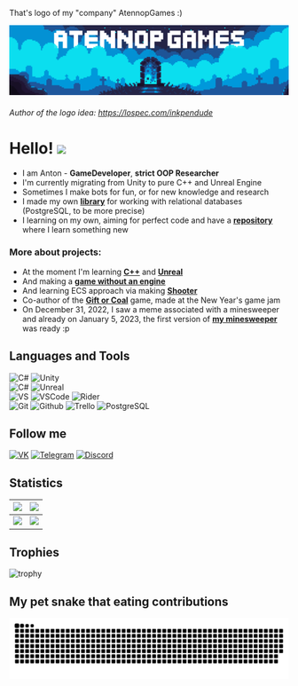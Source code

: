 That's logo of my "company" AtennopGames :)

[![Header](https://github.com/Atennop1/Atennop1/blob/main/assets/logo.png)]()
###### Author of the logo idea: https://lospec.com/inkpendude

# **Hello!** <img src="https://media.giphy.com/media/hvRJCLFzcasrR4ia7z/giphy.gif" width="30px"/>
- I am Anton - **GameDeveloper**, **strict OOP Researcher**
- I'm currently migrating from Unity to pure C++ and Unreal Engine
- Sometimes I make bots for fun, or for new knowledge and research
- I made my own [**library**](https://github.com/Atennop1/Relational-Databases-Via-OOP) for working with relational databases (PostgreSQL, to be more precise)
- I learning on my own, aiming for perfect code and have a [**repository**](https://github.com/Atennop1/Learning-Stuff) where I learn something new

### More about projects:
- At the moment I'm learning [**C++**](https://github.com/Atennop1/CPP-Learning) and [**Unreal**](https://github.com/Atennop1/UnrealLearning)
- And making a [**game without an engine**](https://github.com/Atennop1/ArkanoidWithoutAnEngine)
- And learning ECS approach via making [**Shooter**](https://github.com/Atennop1/ECS-Shooter)
- Co-author of the [**Gift or Coal**](https://github.com/Funny-Monkeys/Gift-or-Coal) game, made at the New Year's game jam 
- On December 31, 2022, I saw a meme associated with a minesweeper and already on January 5, 2023, the first version of [**my minesweeper**](https://github.com/Atennop1/Minesweeper) was ready :p

## **Languages and Tools**
![C#](https://img.shields.io/badge/-C%23-090900?style=for-the-badge&logo=csharp&logoColor=8333FF)
![Unity](https://img.shields.io/badge/-Unity-090900?style=for-the-badge&logo=unity)
<br>![C#](https://img.shields.io/badge/-C%2B%2B-090900?style=for-the-badge&logo=C%2B%2B&logoColor=blue)
![Unreal](https://img.shields.io/badge/-Unreal-090900?style=for-the-badge&logo=unrealengine)
<br>![VS](https://img.shields.io/badge/VS-000000.svg?style=for-the-badge&logo=visual-studio&logoColor=purple&color=black)
![VSCode](https://img.shields.io/badge/VSCode-000000.svg?style=for-the-badge&logo=visual-studio-code&logoColor=blue&color=black)
![Rider](https://img.shields.io/badge/Rider-000000.svg?style=for-the-badge&logo=Rider&logoColor=crimson&color=black)
<br>![Git](https://img.shields.io/badge/Git-000000.svg?style=for-the-badge&logo=Git&logoColor=red&color=black)
![Github](https://img.shields.io/badge/GitHub-000000.svg?style=for-the-badge&logo=GitHub&logoColor=white&color=black)
![Trello](https://img.shields.io/badge/Trello-000000.svg?style=for-the-badge&logo=Trello&logoColor=blue&color=black)
![PostgreSQL](https://img.shields.io/badge/PostgreSQL-000000.svg?style=for-the-badge&logo=postgresql&logoColor=blue&color=black)

## **Follow me**
[![VK](https://img.shields.io/badge/-Vkontakte-090900?style=for-the-badge&logo=vk&logoColor=blue)](https://vk.com/steven_diamond)
[![Telegram](https://img.shields.io/badge/Telegram-000000.svg?style=for-the-badge&logo=Telegram&color=black)](https://web.telegram.org/k/#@billy_fresko)
[![Discord](https://img.shields.io/badge/Discord-000000.svg?style=for-the-badge&logo=Discord&color=black)](https://discordapp.com/users/837023021487226910/)

## **Statistics**
| <img src="https://streak-stats.demolab.com/?user=Atennop1&theme=tokyonight"> | <img src="https://github-readme-stats-sigma-five.vercel.app/api?username=Atennop1&count_private=true&show_icons=true&theme=tokyonight"> |
| :---: | --- |
| <img src="https://github-readme-stats-sigma-five.vercel.app/api/top-langs/?username=Atennop1&layout=compact&theme=tokyonight"> | <img src="https://github-readme-stats.vercel.app/api/wakatime?username=atennop&layout=compact&theme=tokyonight"> |

## **Trophies**
![trophy](https://github-profile-trophy.vercel.app/?username=Atennop1&theme=tokyonight&no-frame=true&column=6&row=1)

## My pet snake that eating contributions
![Snake](https://github.com/Atennop1/Atennop1/blob/output/github-contribution-grid-snake-dark.svg)
